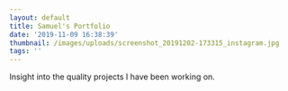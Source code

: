 ```yaml
---
layout: default
title: Samuel's Portfolio
date: '2019-11-09 16:38:39'
thumbnail: /images/uploads/screenshot_20191202-173315_instagram.jpg
tags: ''
---
```

Insight into the quality projects I have been working on.
